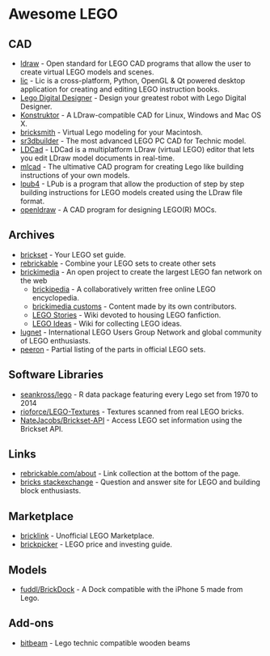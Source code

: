 # Awesome LEGO

## CAD

- [ldraw](http://ldraw.org) - Open standard for LEGO CAD programs that allow the user to create virtual LEGO models and scenes.
- [lic](https://code.google.com/p/lic) - Lic is a cross-platform, Python, OpenGL & Qt powered desktop application for creating and editing LEGO instruction books.
- [Lego Digital Designer](http://ldd.lego.com/de-de) - Design your greatest robot with Lego Digital Designer.
- [Konstruktor](https://github.com/segfault87/Konstruktor) - A LDraw-compatible CAD for Linux, Windows and Mac OS X.
- [bricksmith](http://bricksmith.sourceforge.net) - Virtual Lego modeling for your Macintosh.
- [sr3dbuilder](http://sr3dbuilder.altervista.org) - The most advanced LEGO PC CAD for Technic model.
- [LDCad](http://melkert.net/LDCad) - LDCad is a multiplatform LDraw (virtual LEGO) editor that lets you edit LDraw model documents in real-time.
- [mlcad](http://mlcad.lm-software.com) - The ultimative CAD program for creating Lego like building instructions of your own models.
- [lpub4](http://lpub4.sourceforge.net) - LPub is a program that allow the production of step by step building instructions for LEGO models created using the LDraw file format.
- [openldraw](https://github.com/HazenBabcock/openldraw) - A CAD program for designing LEGO(R) MOCs.


## Archives

- [brickset](http://brickset.com) - Your LEGO set guide.
- [rebrickable](http://rebrickable.com) - Combine your LEGO sets to create other sets
- [brickimedia](http://brickimedia.org) - An open project to create the largest LEGO fan network on the web
	- [brickipedia](http://en.brickimedia.org/) -  A collaboratively written free online LEGO encyclopedia.
	- [brickimedia customs](http://customs.brickimedia.org/) - Content made by its own contributors.
	- [LEGO Stories](http://stories.brickimedia.org/) - Wiki devoted to housing LEGO fanfiction.
	- [LEGO Ideas](http://ideas.brickimedia.org) - Wiki for collecting LEGO ideas.
- [lugnet](http://lugnet.com) - International LEGO Users Group Network and global community of LEGO enthusiasts.
- [peeron](http://peeron.com) - Partial listing of the parts in official LEGO sets.


## Software Libraries

- [seankross/lego](https://github.com/seankross/lego) - R data package featuring every Lego set from 1970 to 2014
- [rioforce/LEGO-Textures](https://github.com/rioforce/LEGO-Textures) - Textures scanned from real LEGO bricks.
- [NateJacobs/Brickset-API](https://github.com/NateJacobs/Brickset-API) - Access LEGO set information using the Brickset API.


## Links

- [rebrickable.com/about](http://rebrickable.com/about) - Link collection at the bottom of the page.
- [bricks stackexchange](http://bricks.stackexchange.com) - Question and answer site for LEGO and building block enthusiasts.


## Marketplace

- [bricklink](http://bricklink.com) - Unofficial LEGO Marketplace.
- [brickpicker](http://brickpicker.com) - LEGO price and investing guide.


## Models

- [fuddl/BrickDock](https://github.com/fuddl/BrickDock) - A Dock compatible with the iPhone 5 made from Lego.


## Add-ons

- [bitbeam](https://github.com/hugs/bitbeam) - Lego technic compatible wooden beams
